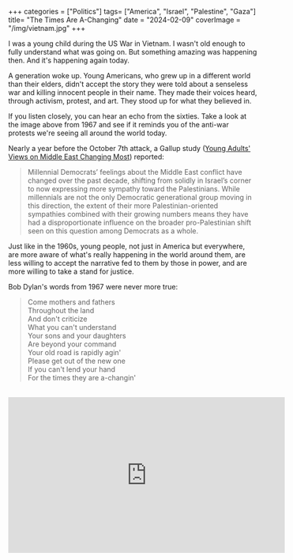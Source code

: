 +++
categories = ["Politics"]
tags= ["America", "Israel", "Palestine", "Gaza"]
title= "The Times Are A-Changing"
date = "2024-02-09"
coverImage = "/img/vietnam.jpg"
+++

I was a young child during the US War in Vietnam. I wasn't old enough to fully understand what was going on. But something amazing was happening then. And it's happening again today.

<!--more-->  

A generation woke up. Young Americans, who grew up in a different world than their elders, didn't accept the story they were told about a senseless war and killing innocent people in their name. They made their voices heard, through activism, protest, and art. They stood up for what they believed in.

If you listen closely, you can hear an echo from the sixties. Take a look at the image above from 1967 and see if it reminds you of the anti-war protests we're seeing all around the world today.

Nearly a year before the October 7th attack, a Gallup study (<a target="_blank" href="https://news.gallup.com/opinion/gallup/472796/young-adults-views-middle-east-changing.aspx">Young Adults' Views on Middle East Changing Most</a>) reported:

> Millennial Democrats’ feelings about the Middle East conflict have changed over the past decade, shifting from solidly in Israel’s corner to now expressing more sympathy toward the Palestinians. While millennials are not the only Democratic generational group moving in this direction, the extent of their more Palestinian-oriented sympathies combined with their growing numbers means they have had a disproportionate influence on the broader pro-Palestinian shift seen on this question among Democrats as a whole.

Just like in the 1960s, young people, not just in America but everywhere, are more aware of what's really happening in the world around them, are less willing to accept the narrative fed to them by those in power, and are more willing to take a stand for justice.

Bob Dylan's words from 1967 were never more true:

> Come mothers and fathers  
> Throughout the land  
> And don't criticize  
> What you can't understand  
> Your sons and your daughters  
> Are beyond your command  
> Your old road is rapidly agin'  
> Please get out of the new one  
> If you can't lend your hand  
> For the times they are a-changin'  

<br>

<iframe width="560" height="315" src="https://www.youtube.com/embed/90WD_ats6eE?si=9-_hRdWBX2yE1_gZ" title="YouTube video player" frameborder="0" allow="accelerometer; autoplay; clipboard-write; encrypted-media; gyroscope; picture-in-picture; web-share" allowfullscreen></iframe>
